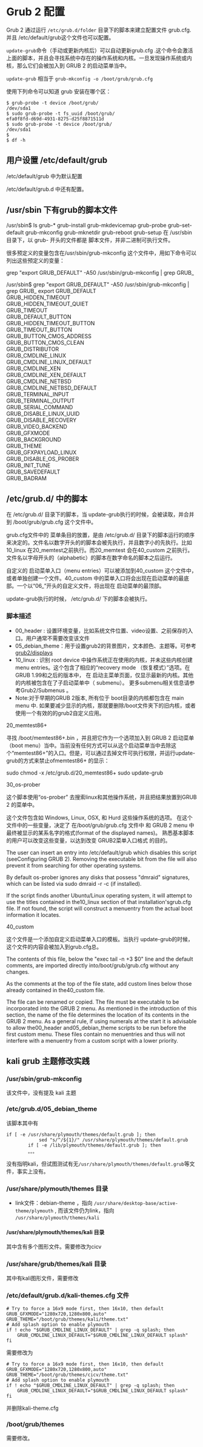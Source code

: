 # Grub 2 配置

Grub 2 通过运行 `/etc/grub.d/folder` 目录下的脚本来建立配置文件 grub.cfg. 并且 /etc/default/grub这个文件也可以配置。

`update-grub`命令（手动或更新内核后）可以自动更新grub.cfg .这个命令会激活上面的脚本，并且会寻找系统中存在的操作系统和内核。一旦发现操作系统或内核，那么它们会被加入到 GRUB 2 的启动菜单当中。 

`update-grub` 相当于 `grub-mkconfig -o /boot/grub/grub.cfg`

使用下列命令可以知道 grub 安装在哪个区：
```
$ grub-probe -t device /boot/grub/
/dev/sda1
$ sudo grub-probe -t fs_uuid /boot/grub/
efa0f8fd-d69d-4931-8275-d25f8871511d
$ sudo grub-probe -t device /boot/grub/
/dev/sda1
$
$ df -h

```

## 用户设置 /etc/default/grub

/etc/default/grub 中为默认配置

/etc/default/grub.d 中还有配置。

## /usr/sbin 下有grub的脚本文件

 /usr/sbin$ ls grub-*
grub-install   grub-mkdevicemap  grub-probe   grub-set-default
grub-mkconfig  grub-mknetdir     grub-reboot  grub-setup
 在 /usr/sbin 目录下，以 grub- 开头的文件都是 脚本文件，并非二进制可执行文件。

很多预定义的变量包含在/usr/sbin/grub-mkconfig    这个文件中，用如下命令可以列出这些预定义的变量：

 

grep "export GRUB_DEFAULT" -A50 /usr/sbin/grub-mkconfig | grep GRUB_

 

/usr/sbin$ grep "export GRUB_DEFAULT" -A50 /usr/sbin/grub-mkconfig | grep GRUB_
export GRUB_DEFAULT \
  GRUB_HIDDEN_TIMEOUT \
  GRUB_HIDDEN_TIMEOUT_QUIET \
  GRUB_TIMEOUT \
  GRUB_DEFAULT_BUTTON \
  GRUB_HIDDEN_TIMEOUT_BUTTON \
  GRUB_TIMEOUT_BUTTON \
  GRUB_BUTTON_CMOS_ADDRESS \
  GRUB_BUTTON_CMOS_CLEAN \
  GRUB_DISTRIBUTOR \
  GRUB_CMDLINE_LINUX \
  GRUB_CMDLINE_LINUX_DEFAULT \
  GRUB_CMDLINE_XEN \
  GRUB_CMDLINE_XEN_DEFAULT \
  GRUB_CMDLINE_NETBSD \
  GRUB_CMDLINE_NETBSD_DEFAULT \
  GRUB_TERMINAL_INPUT \
  GRUB_TERMINAL_OUTPUT \
  GRUB_SERIAL_COMMAND \
  GRUB_DISABLE_LINUX_UUID \
  GRUB_DISABLE_RECOVERY \
  GRUB_VIDEO_BACKEND \
  GRUB_GFXMODE \
  GRUB_BACKGROUND \
  GRUB_THEME \
  GRUB_GFXPAYLOAD_LINUX \
  GRUB_DISABLE_OS_PROBER \
  GRUB_INIT_TUNE \
  GRUB_SAVEDEFAULT \
  GRUB_BADRAM


##  /etc/grub.d/ 中的脚本

在 /etc/grub.d/ 目录下的脚本，当 update-grub执行的时候，会被读取，并合并到 /boot/grub/grub.cfg   这个文件中。

grub.cfg文件中的 菜单条目的放置，是由 /etc/grub.d/   目录下的脚本运行的顺序来决定的。文件名以数字开头的的脚本会被先执行，并且数字小的先执行。比如10_linux 在20_memtest之前执行。而20_memtest   会在40_custom  之前执行。文件名以字母开头的（alphabetic）的脚本在数字命名的脚本之后运行。

 自定义的 启动菜单入口（menu entries）可以被添加到40_custom   这个文件中，或者单独创建一个文件。40_custom  中的菜单入口将会出现在启动菜单的最底部。一个以“06_”开头的自定义文件，将出现在 启动菜单的最顶部。

update-grub执行的时候，  /etc/grub.d/ 下的脚本会被执行。


### 脚本描述

- 00_header : 设置环境变量，比如系统文件位置、video设置、之前保存的入口。用户通常不需要改变该文件
- 05_debian_theme：用于设置grub2的背景图片，文本颜色、主题等。可参考[grub2/displays](https://help.ubuntu.com/community/Grub2/Displays)
- 10_linux : 识别 root device 中操作系统正在使用的内核，并未这些内核创建 menu entries。这个包含了相应的“recovery mode （恢复模式）”选项。在GRUB 1.99和之后的版本中， 在 启动主菜单页面，仅显示最新的内核。其他的内核被包含在了子启动菜单中（ submenu）。 更多submenu相关信息请参考Grub2/Submenus  。
- Note:对于早期的GRUB 2版本, 所有位于 boot目录的内核都包含在 main menu 中. 如果要减少显示的内核，那就要删除/boot文件夹下的旧内核，或者使用一个有效的的grub2自定义应用。

20_memtest86+

寻找 /boot/memtest86+.bin ，并且把它作为一个选项加入到 GRUB 2 启动菜单（boot menu）当中。当前没有任何方式可以从这个启动菜单当中去除这个“memtest86+”的入口。但是，可以通过去掉文件可执行权限，并运行update-grub的方式来禁止ofmemtest86+ 的显示：

sudo chmod -x /etc/grub.d/20_memtest86+
sudo update-grub
 

30_os-prober

这个脚本使用“os-prober” 去搜索linux和其他操作系统，并且把结果放置到GRUB 2 的菜单中。

这个文件包含如 Windows, Linux, OSX, 和 Hurd 这些操作系统的选项。
在这个文件中的一些变量，决定了 在/boot/grub/grub.cfg  文件中 和 GRUB 2 menu 中 最终被显示的某系名字的格式(format of the displayed names)。 熟悉基本脚本的用户可以改变这些变量，以达到改变 GRUB2菜单入口格式 的目的。

The user can insert an entry into /etc/default/grub which disables this script (seeConfiguring GRUB 2). Removing the executable bit from the file will also prevent it from searching for other operating systems.

By default os-prober ignores any disks that possess "dmraid" signatures, which can be listed via sudo dmraid -r -c (if installed).

If the script finds another Ubuntu/Linux operating system, it will attempt to use the titles contained in the10_linux section of that installation'sgrub.cfg file. If not found, the script will construct a menuentry from the actual boot information it locates.

40_custom 

这个文件是一个添加自定义启动菜单入口的模板。当执行 update-grub的时候，这个文件的内容会被加入到grub.cfg总。

The contents of this file, below the "exec tail -n +3 $0" line and the default comments, are imported directly into/boot/grub/grub.cfg without any changes.

As the comments at the top of the file state, add custom lines below those already contained in the40_custom file.

The file can be renamed or copied. The file must be executable to be incorporated into the GRUB 2 menu.
As mentioned in the introduction of this section, the name of the file determines the location of its contents in the GRUB 2 menu. As a general rule, if using numerals at the start it is advisable to allow the00_header and05_debian_theme scripts to be run before the first custom menu. These files contain no menuentries and thus will not interfere with a menuentry from a custom script with a lower priority.



## kali grub 主题修改实践

### /usr/sbin/grub-mkconfig 

该文件中，没有提及 kali 主题

### /etc/grub.d/05_debian_theme

该脚本其中有
```
if [ -e /usr/share/plymouth/themes/default.grub ]; then
            sed "s/^/${1}/" /usr/share/plymouth/themes/default.grub
        if [ -e /lib/plymouth/themes/default.grub ]; then
        。。。
```

没有指明kali，但试图测试有无`/usr/share/plymouth/themes/default.grub`等文件，事实上没有。

### /usr/share/plymouth/themes 目录

- link文件：debian-theme ，指向 `/usr/share/desktop-base/active-theme/plymouth` , 而该文件仍为link，指向 `/usr/share/plymouth/themes/kali`

#### /usr/share/plymouth/themes/kali 目录

其中含有多个图形文件。需要修改为cicv

### /usr/share/grub/themes/kali 目录

其中有kali图形文件，需要修改


### /etc/default/grub.d/kali-themes.cfg 文件
```
# Try to force a 16x9 mode first, then 16x10, then default
GRUB_GFXMODE="1280x720,1280x800,auto"
GRUB_THEME="/boot/grub/themes/kali/theme.txt"
# Add splash option to enable plymouth
if ! echo "$GRUB_CMDLINE_LINUX_DEFAULT" | grep -q splash; then
    GRUB_CMDLINE_LINUX_DEFAULT="$GRUB_CMDLINE_LINUX_DEFAULT splash"
fi
```

需要修改为

```
# Try to force a 16x9 mode first, then 16x10, then default
GRUB_GFXMODE="1280x720,1280x800,auto"
GRUB_THEME="/boot/grub/themes/cicv/theme.txt"
# Add splash option to enable plymouth
if ! echo "$GRUB_CMDLINE_LINUX_DEFAULT" | grep -q splash; then
    GRUB_CMDLINE_LINUX_DEFAULT="$GRUB_CMDLINE_LINUX_DEFAULT splash"
fi

```

并删除kali-theme.cfg


### /boot/grub/themes

需要修改。


